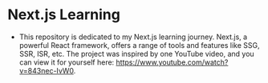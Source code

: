 # Next.js Learning

- This repository is dedicated to my Next.js learning journey. Next.js, a powerful React framework, offers a range of tools and features like SSG, SSR, ISR, etc. The project was inspired by one YouTube video, and you can view it for yourself here: https://www.youtube.com/watch?v=843nec-IvW0.
